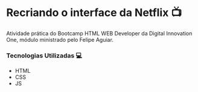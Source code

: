 # Recriando o interface da Netflix 📺

Atividade prática do Bootcamp HTML WEB Developer da Digital Innovation One, módulo ministrado pelo Felipe Aguiar.

### Tecnologias Utilizadas 💻

- HTML
- CSS
- JS



